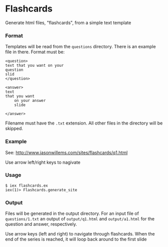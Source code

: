 # Flashcards

Generate html files, "flashcards", from a simple text template


### Format

Templates will be read from the `questions` directory. There is an example file in there. Format must be:

```
<question>
text that you want on your
question
slid
</question>

<answer>
text
that you want
    on your answer
    slide
    
</answer>
```

Filename must have the `.txt` extension. All other files in the directory will be skipped.


### Example

See: http://www.jasonwillems.com/sites/flashcards/q1.html

Use arrow left/right keys to nagivate


### Usage

```
$ iex flashcards.ex
iex(1)> Flashcards.generate_site
```


### Output

Files will be generated in the output directory. For an input file of `questions/1.txt` an output of `output/q1.html` and `output/a1.html` for the question and answer, respectively.

Use arrow keys (left and right) to navigate through flashcards. When the end of the series is reached, it will loop back around to the first slide

